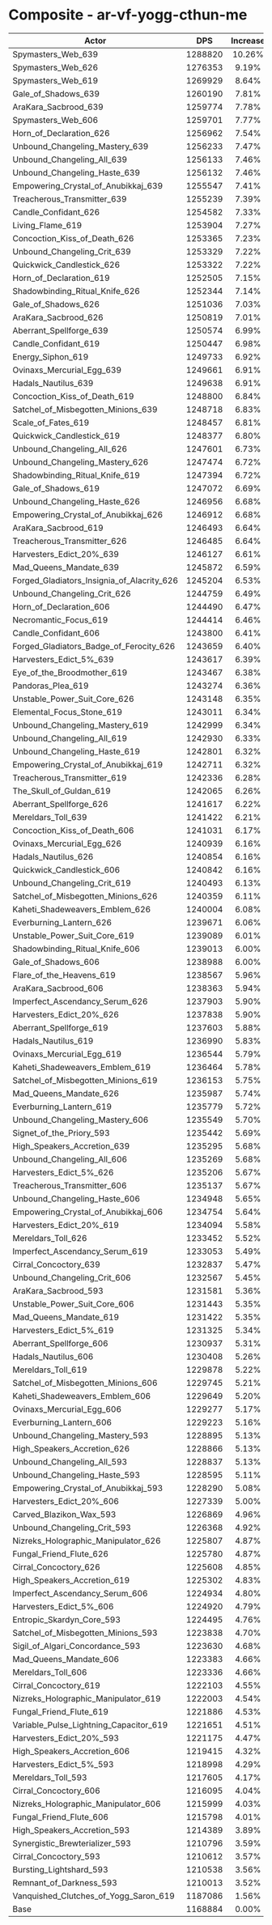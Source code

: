 # Composite - ar-vf-yogg-cthun-me
| Actor | DPS | Increase |
|---|:---:|:---:|
|Spymasters_Web_639|1288820|10.26%|
|Spymasters_Web_626|1276353|9.19%|
|Spymasters_Web_619|1269929|8.64%|
|Gale_of_Shadows_639|1260190|7.81%|
|AraKara_Sacbrood_639|1259774|7.78%|
|Spymasters_Web_606|1259701|7.77%|
|Horn_of_Declaration_626|1256962|7.54%|
|Unbound_Changeling_Mastery_639|1256233|7.47%|
|Unbound_Changeling_All_639|1256133|7.46%|
|Unbound_Changeling_Haste_639|1256132|7.46%|
|Empowering_Crystal_of_Anubikkaj_639|1255547|7.41%|
|Treacherous_Transmitter_639|1255239|7.39%|
|Candle_Confidant_626|1254582|7.33%|
|Living_Flame_619|1253904|7.27%|
|Concoction_Kiss_of_Death_626|1253365|7.23%|
|Unbound_Changeling_Crit_639|1253329|7.22%|
|Quickwick_Candlestick_626|1253322|7.22%|
|Horn_of_Declaration_619|1252505|7.15%|
|Shadowbinding_Ritual_Knife_626|1252344|7.14%|
|Gale_of_Shadows_626|1251036|7.03%|
|AraKara_Sacbrood_626|1250819|7.01%|
|Aberrant_Spellforge_639|1250574|6.99%|
|Candle_Confidant_619|1250447|6.98%|
|Energy_Siphon_619|1249733|6.92%|
|Ovinaxs_Mercurial_Egg_639|1249661|6.91%|
|Hadals_Nautilus_639|1249638|6.91%|
|Concoction_Kiss_of_Death_619|1248800|6.84%|
|Satchel_of_Misbegotten_Minions_639|1248718|6.83%|
|Scale_of_Fates_619|1248457|6.81%|
|Quickwick_Candlestick_619|1248377|6.80%|
|Unbound_Changeling_All_626|1247601|6.73%|
|Unbound_Changeling_Mastery_626|1247474|6.72%|
|Shadowbinding_Ritual_Knife_619|1247394|6.72%|
|Gale_of_Shadows_619|1247072|6.69%|
|Unbound_Changeling_Haste_626|1246956|6.68%|
|Empowering_Crystal_of_Anubikkaj_626|1246912|6.68%|
|AraKara_Sacbrood_619|1246493|6.64%|
|Treacherous_Transmitter_626|1246485|6.64%|
|Harvesters_Edict_20%_639|1246127|6.61%|
|Mad_Queens_Mandate_639|1245872|6.59%|
|Forged_Gladiators_Insignia_of_Alacrity_626|1245204|6.53%|
|Unbound_Changeling_Crit_626|1244759|6.49%|
|Horn_of_Declaration_606|1244490|6.47%|
|Necromantic_Focus_619|1244414|6.46%|
|Candle_Confidant_606|1243800|6.41%|
|Forged_Gladiators_Badge_of_Ferocity_626|1243659|6.40%|
|Harvesters_Edict_5%_639|1243617|6.39%|
|Eye_of_the_Broodmother_619|1243467|6.38%|
|Pandoras_Plea_619|1243274|6.36%|
|Unstable_Power_Suit_Core_626|1243148|6.35%|
|Elemental_Focus_Stone_619|1243011|6.34%|
|Unbound_Changeling_Mastery_619|1242999|6.34%|
|Unbound_Changeling_All_619|1242930|6.33%|
|Unbound_Changeling_Haste_619|1242801|6.32%|
|Empowering_Crystal_of_Anubikkaj_619|1242711|6.32%|
|Treacherous_Transmitter_619|1242336|6.28%|
|The_Skull_of_Guldan_619|1242065|6.26%|
|Aberrant_Spellforge_626|1241617|6.22%|
|Mereldars_Toll_639|1241422|6.21%|
|Concoction_Kiss_of_Death_606|1241031|6.17%|
|Ovinaxs_Mercurial_Egg_626|1240939|6.16%|
|Hadals_Nautilus_626|1240854|6.16%|
|Quickwick_Candlestick_606|1240842|6.16%|
|Unbound_Changeling_Crit_619|1240493|6.13%|
|Satchel_of_Misbegotten_Minions_626|1240359|6.11%|
|Kaheti_Shadeweavers_Emblem_626|1240004|6.08%|
|Everburning_Lantern_626|1239671|6.06%|
|Unstable_Power_Suit_Core_619|1239089|6.01%|
|Shadowbinding_Ritual_Knife_606|1239013|6.00%|
|Gale_of_Shadows_606|1238988|6.00%|
|Flare_of_the_Heavens_619|1238567|5.96%|
|AraKara_Sacbrood_606|1238363|5.94%|
|Imperfect_Ascendancy_Serum_626|1237903|5.90%|
|Harvesters_Edict_20%_626|1237838|5.90%|
|Aberrant_Spellforge_619|1237603|5.88%|
|Hadals_Nautilus_619|1236990|5.83%|
|Ovinaxs_Mercurial_Egg_619|1236544|5.79%|
|Kaheti_Shadeweavers_Emblem_619|1236464|5.78%|
|Satchel_of_Misbegotten_Minions_619|1236153|5.75%|
|Mad_Queens_Mandate_626|1235987|5.74%|
|Everburning_Lantern_619|1235779|5.72%|
|Unbound_Changeling_Mastery_606|1235549|5.70%|
|Signet_of_the_Priory_593|1235442|5.69%|
|High_Speakers_Accretion_639|1235295|5.68%|
|Unbound_Changeling_All_606|1235269|5.68%|
|Harvesters_Edict_5%_626|1235206|5.67%|
|Treacherous_Transmitter_606|1235137|5.67%|
|Unbound_Changeling_Haste_606|1234948|5.65%|
|Empowering_Crystal_of_Anubikkaj_606|1234754|5.64%|
|Harvesters_Edict_20%_619|1234094|5.58%|
|Mereldars_Toll_626|1233452|5.52%|
|Imperfect_Ascendancy_Serum_619|1233053|5.49%|
|Cirral_Concoctory_639|1232837|5.47%|
|Unbound_Changeling_Crit_606|1232567|5.45%|
|AraKara_Sacbrood_593|1231581|5.36%|
|Unstable_Power_Suit_Core_606|1231443|5.35%|
|Mad_Queens_Mandate_619|1231422|5.35%|
|Harvesters_Edict_5%_619|1231325|5.34%|
|Aberrant_Spellforge_606|1230937|5.31%|
|Hadals_Nautilus_606|1230408|5.26%|
|Mereldars_Toll_619|1229878|5.22%|
|Satchel_of_Misbegotten_Minions_606|1229745|5.21%|
|Kaheti_Shadeweavers_Emblem_606|1229649|5.20%|
|Ovinaxs_Mercurial_Egg_606|1229277|5.17%|
|Everburning_Lantern_606|1229223|5.16%|
|Unbound_Changeling_Mastery_593|1228895|5.13%|
|High_Speakers_Accretion_626|1228866|5.13%|
|Unbound_Changeling_All_593|1228837|5.13%|
|Unbound_Changeling_Haste_593|1228595|5.11%|
|Empowering_Crystal_of_Anubikkaj_593|1228290|5.08%|
|Harvesters_Edict_20%_606|1227339|5.00%|
|Carved_Blazikon_Wax_593|1226869|4.96%|
|Unbound_Changeling_Crit_593|1226368|4.92%|
|Nizreks_Holographic_Manipulator_626|1225807|4.87%|
|Fungal_Friend_Flute_626|1225780|4.87%|
|Cirral_Concoctory_626|1225608|4.85%|
|High_Speakers_Accretion_619|1225302|4.83%|
|Imperfect_Ascendancy_Serum_606|1224934|4.80%|
|Harvesters_Edict_5%_606|1224920|4.79%|
|Entropic_Skardyn_Core_593|1224495|4.76%|
|Satchel_of_Misbegotten_Minions_593|1223838|4.70%|
|Sigil_of_Algari_Concordance_593|1223630|4.68%|
|Mad_Queens_Mandate_606|1223383|4.66%|
|Mereldars_Toll_606|1223336|4.66%|
|Cirral_Concoctory_619|1222103|4.55%|
|Nizreks_Holographic_Manipulator_619|1222003|4.54%|
|Fungal_Friend_Flute_619|1221886|4.53%|
|Variable_Pulse_Lightning_Capacitor_619|1221651|4.51%|
|Harvesters_Edict_20%_593|1221175|4.47%|
|High_Speakers_Accretion_606|1219415|4.32%|
|Harvesters_Edict_5%_593|1218998|4.29%|
|Mereldars_Toll_593|1217605|4.17%|
|Cirral_Concoctory_606|1216095|4.04%|
|Nizreks_Holographic_Manipulator_606|1215999|4.03%|
|Fungal_Friend_Flute_606|1215798|4.01%|
|High_Speakers_Accretion_593|1214389|3.89%|
|Synergistic_Brewterializer_593|1210796|3.59%|
|Cirral_Concoctory_593|1210612|3.57%|
|Bursting_Lightshard_593|1210538|3.56%|
|Remnant_of_Darkness_593|1210013|3.52%|
|Vanquished_Clutches_of_Yogg_Saron_619|1187086|1.56%|
|Base|1168884|0.00%|
